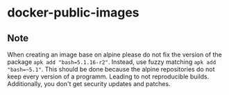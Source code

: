 # docker-public-images

## Note

When creating an image base on alpine please do not fix the version of the package `apk add "bash=5.1.16-r2"`.
Instead, use fuzzy matching `apk add "bash=~5.1"`.
This should be done because the alpine repositories do not keep every version of a programm.
Leading to not reproducible builds.
Additionally, you don't get security updates and patches.
